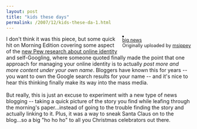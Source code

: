 ```yaml
---
layout: post
title: "kids these days"
permalink: /2007/12/kids-these-da-1.html
---
```


<div style="float: right; margin-left: 10px; margin-bottom: 10px;"> <a href="http://www.flickr.com/photos/msippey/2126345374/" title="photo sharing"><img src="http://farm3.static.flickr.com/2404/2126345374_382de7fccd_m.jpg" alt="" style="border: solid 2px #000000;" /></a> <br /> <span style="font-size: 0.9em; margin-top: 0px;">  <a href="http://www.flickr.com/photos/msippey/2126345374/">big news</a>  <br />  Originally uploaded by <a href="http://www.flickr.com/people/msippey/">msippey</a> </span></div>I don't think it was this piece, but some quick hit on Morning Edition covering some aspect of the <a href="http://www.pewinternet.org/PPF/r/229/report_display.asp">new Pew research about online identity</a> and self-Googling, where someone quoted finally made the point that one approach for managing your online identity is to actually <em>post more and more content under your own name</em>.  Bloggers have known this for years -- you want to own the Google search results for your name -- and it's nice to hear this thinking finally make its way into the mass media.<br /><br />But really, this is just an excuse to experiment with a new type of news blogging -- taking a quick picture of the story you find while leafing through the morning's paper...instead of going to the trouble finding the story and actually linking to it. Plus, it was a way to sneak Santa Claus on to the blog...so a big "ho ho ho" to all you Christmas celebrators out there.<br clear="all" />


